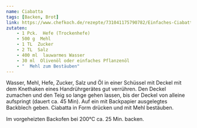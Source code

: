 ```yaml
---
name: Ciabatta
tags: [Backen, Brot]
link: https://www.chefkoch.de/rezepte/731041175790782/Einfaches-Ciabatta.html
zutaten:
    - 1 Pck.  Hefe (Trockenhefe)
    - 500 g  Mehl
    - 1 TL  Zucker
    - 2 TL  Salz
    - 400 ml  lauwarmes Wasser
    - 30 ml  Olivenöl oder einfaches Pflanzenöl
    - "  Mehl zum Bestäuben"
---
```


Wasser, Mehl, Hefe, Zucker, Salz und Öl in einer Schüssel mit Deckel mit dem Knethaken eines Handrührgerätes gut verrühren. Den Deckel zumachen und den Teig so lange gehen lassen, bis der Deckel von alleine aufspringt (dauert ca. 45 Min). Auf ein mit Backpapier ausgelegtes Backblech geben. Ciabatta in Form drücken und mit Mehl bestäuben.

Im vorgeheizten Backofen bei 200°C ca. 25 Min. backen.
